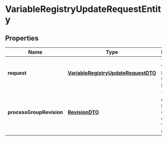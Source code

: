 
# VariableRegistryUpdateRequestEntity

## Properties
Name | Type | Description | Notes
------------ | ------------- | ------------- | -------------
**request** | [**VariableRegistryUpdateRequestDTO**](VariableRegistryUpdateRequestDTO.md) | The Variable Registry Update Request |  [optional]
**processGroupRevision** | [**RevisionDTO**](RevisionDTO.md) | The revision for the Process Group that owns this variable registry. |  [optional]



